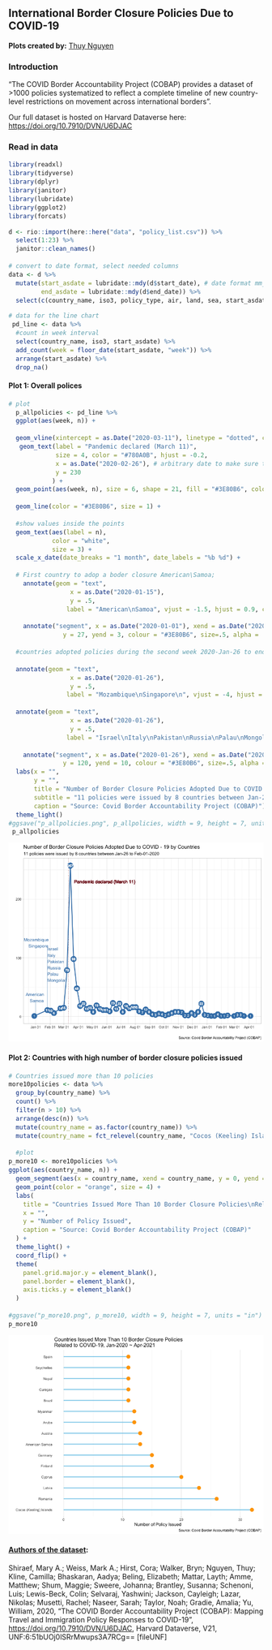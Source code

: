 
## International Border Closure Policies Due to COVID-19

**Plots created by:** [Thuy
Nguyen](https://www.linkedin.com/in/nguyendata/)

### Introduction

“The COVID Border Accountability Project (COBAP) provides a dataset of
\>1000 policies systematized to reflect a complete timeline of new
country-level restrictions on movement across international borders”.

Our full dataset is hosted on Harvard Dataverse here:
<https://doi.org/10.7910/DVN/U6DJAC>

### Read in data

``` r
library(readxl)
library(tidyverse)
library(dplyr)
library(janitor)
library(lubridate)
library(ggplot2)
library(forcats)
```

``` r
d <- rio::import(here::here("data", "policy_list.csv")) %>% 
  select(1:23) %>% 
  janitor::clean_names() 

# convert to date format, select needed columns
data <- d %>% 
  mutate(start_asdate = lubridate::mdy(d$start_date), # date format mm_dd_yyyy
         end_asdate = lubridate::mdy(d$end_date)) %>% 
  select(c(country_name, iso3, policy_type, air, land, sea, start_asdate, end_asdate)) %>%   drop_na()
```

``` r
# data for the line chart
 pd_line <- data %>% 
  #count in week interval
  select(country_name, iso3, start_asdate) %>% 
  add_count(week = floor_date(start_asdate, "week")) %>% 
  arrange(start_asdate) %>% 
  drop_na()
```

#### Plot 1: Overall polices

``` r
# plot
  p_allpolicies <- pd_line %>% 
  ggplot(aes(week, n)) +

  geom_vline(xintercept = as.Date("2020-03-11"), linetype = "dotted", color = "#780A0B") +
   geom_text(label = "Pandemic declared (March 11)", 
             size = 4, color = "#780A0B", hjust = -0.2,
             x = as.Date("2020-02-26"), # arbitrary date to make sure the text does not cross the vline
             y = 230
            ) + 
  geom_point(aes(week, n), size = 6, shape = 21, fill = "#3E80B6", color = "#3E80B6") +

  geom_line(color = "#3E80B6", size = 1) +
  
  #show values inside the points
  geom_text(aes(label = n),
            color = "white",
            size = 3) + 
  scale_x_date(date_breaks = "1 month", date_labels = "%b %d") +
 
  # First country to adop a boder closure American\Samoa; 
    annotate(geom = "text", 
                 x = as.Date("2020-01-15"), 
                 y = .5,
                label = "American\nSamoa", vjust = -1.5, hjust = 0.9, color = "#3E80B6") +
                
    annotate("segment", x = as.Date("2020-01-01"), xend = as.Date("2020-01-01"), 
               y = 27, yend = 3, colour = "#3E80B6", size=.5, alpha = .5) +   
  
  #countries adopted policies during the second week 2020-Jan-26 to end of 2020-Feb-01
 
  annotate(geom = "text", 
                 x = as.Date("2020-01-26"), 
                 y = .5,
                label = "Mozambique\nSingapore\n", vjust = -4, hjust = 0.95, color = "#3E80B6") +
  
  annotate(geom = "text", 
                 x = as.Date("2020-01-26"), 
                 y = .5,
                label = "Israel\nItaly\nPakistan\nRussia\nPalau\nMongolia", vjust = -1, hjust = 0, color = "#3E80B6") +
                
    annotate("segment", x = as.Date("2020-01-26"), xend = as.Date("2020-01-26"), 
               y = 120, yend = 10, colour = "#3E80B6", size=.5, alpha = .5) +
  labs(x = "",
       y = "",
       title = "Number of Border Closure Policies Adopted Due to COVID - 19 by Countries", 
       subtitle = "11 policies were issued by 8 countries between Jan-26 to Feb-01-2020",
       caption = "Source: Covid Border Accountability Project (COBAP)") +
  theme_light()
#ggsave("p_allpolicies.png", p_allpolicies, width = 9, height = 7, units = "in")
 p_allpolicies
```

![](README_files/figure-gfm/plot%201-1.png)<!-- -->

#### Plot 2: Countries with high number of border closure policies issued

``` r
# Countries issued more than 10 policies
more10policies <- data %>% 
  group_by(country_name) %>% 
  count() %>% 
  filter(n > 10) %>%
  arrange(desc(n)) %>% 
  mutate(country_name = as.factor(country_name)) %>% 
  mutate(country_name = fct_relevel(country_name, "Cocos (Keeling) Islands", "Romania", "Latvia", "Cyprus", "Finland", "Germany", "American Samoa", "Austria", "Aruba", "Myanmar", "Brazil", "Curaçao", "Nepal", "Seychelles", "Spain"))

  #plot
p_more10 <- more10policies %>%   
ggplot(aes(country_name, n)) +
  geom_segment(aes(x = country_name, xend = country_name, y = 0, yend = n), color = "skyblue", size = 1) +
  geom_point(color = "orange", size = 4) +
  labs(
    title = "Countries Issued More Than 10 Border Closure Policies\nRelated to COVID-19, Jan-2020 ~ Apr-2021",
    x = "",
    y = "Number of Policy Issued",
    caption = "Source: Covid Border Accountability Project (COBAP)"
  ) +
  theme_light() +
  coord_flip() +
  theme(
    panel.grid.major.y = element_blank(),
    panel.border = element_blank(),
    axis.ticks.y = element_blank()
  )

#ggsave("p_more10.png", p_more10, width = 9, height = 7, units = "in")
p_more10
```

![](README_files/figure-gfm/plot2-1.png)<!-- -->

#### [Authors of the dataset](https://doi.org/10.7910/DVN/U6DJAC):

Shiraef, Mary A.; Weiss, Mark A.; Hirst, Cora; Walker, Bryn; Nguyen,
Thuy; Kline, Camilla; Bhaskaran, Aadya; Beling, Elizabeth; Mattar,
Layth; Amme, Matthew; Shum, Maggie; Sweere, Johanna; Brantley, Susanna;
Schenoni, Luis; Lewis-Beck, Colin; Selvaraj, Yashwini; Jackson,
Cayleigh; Lazar, Nikolas; Musetti, Rachel; Naseer, Sarah; Taylor, Noah;
Gradie, Amalia; Yu, William, 2020, “The COVID Border Accountability
Project (COBAP): Mapping Travel and Immigration Policy Responses to
COVID-19”, <https://doi.org/10.7910/DVN/U6DJAC>, Harvard Dataverse, V21,
UNF:6:51bUOj0lSRrMwups3A7RCg== \[fileUNF\]

